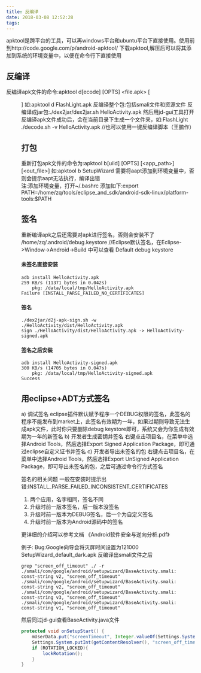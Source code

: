 ```yaml
---
title: 反编译
date: 2018-03-08 12:52:28
tags:
---
```

apktool是跨平台的工具，可以再windows平台和ubuntu平台下直接使用。使用前到http://code.google.com/p/android-apktool/ 下载apktool,解压后可以将其添加到系统的环境变量中，以便在命令行下直接使用

## 反编译
> 
反编译apk文件的命令:apktool d[ecode] [OPTS] <file.apk> [<dir>]			如:apktool d FlashLight.apk
反编译整个包:包括smali文件和资源文件
反编译成jar包:./dex2jar/dex2jar.sh HelloActivity.apk		然后用jd-gui工具打开
反编译apk文件成功后，会在当前目录下生成一个文件夹，如:FlashLight
./decode.sh -v HelloActivity.apk		//也可以使用一键反编译脚本（王鹏作）

## 打包
重新打包apk文件的命令为:apktool b[uild] [OPTS] [<app_path>] [<out_file>]		如:apktool b SetupWizard	
需要将aapt添加到环境变量中，否则会提示aapt无法执行，编译出错 	
注:添加环境变量，打开~/.bashrc 添加如下:export PATH=/home/zq/tools/eclipse_and_sdk/android-sdk-linux/platform-tools:$PATH

## 签名
重新编译apk之后还需要对apk进行签名，否则会安装不了
/home/zq/.android/debug.keystore			//Eclipse默认签名，在Eclipse->Window->Android->Build 中可以查看 Default debug keystore
#### 未签名直接安装
```
adb install HelloActivity.apk 
259 KB/s (11371 bytes in 0.042s)
    pkg: /data/local/tmp/HelloActivity.apk
Failure [INSTALL_PARSE_FAILED_NO_CERTIFICATES]
```

#### 签名
```
./dex2jar/d2j-apk-sign.sh -w ./HelloActivity/dist/HelloActivity.apk			
sign ./HelloActivity/dist/HelloActivity.apk -> HelloActivity-signed.apk
```

#### 签名之后安装
```
adb install HelloActivity-signed.apk 
300 KB/s (14705 bytes in 0.047s)
    pkg: /data/local/tmp/HelloActivity-signed.apk
Success
```

## 用eclipse+ADT方式签名
a) 调试签名
eclipse插件默认赋予程序一个DEBUG权限的签名，此签名的程序不能发布到market上，此签名有效期为一年，如果过期则导致无法生成apk文件，此时你只要删除debug keystore即可，系统又会为你生成有效期为一年的新签名
b) 开发者生成密钥并签名
右键点击项目名，在菜单中选择Android Tools，然后选择Export Signed Application Package，即可通过eclipse自定义证书并签名
c) 开发者导出未签名的包
右键点击项目名，在菜单中选择Android Tools，然后选择Export UnSigned Application Package，即可导出未签名的包，之后可通过命令行方式签名

> 
签名的相关问题
一般在安装时提示出错:INSTALL_PARSE_FAILED_INCONSISTENT_CERTIFICATES
1) 两个应用，名字相同，签名不同
2) 升级时前一版本签名，后一版本没签名
3) 升级时前一版本为DEBUG签名，后一个为自定义签名
4) 升级时前一版本为Android源码中的签名

更详细的介绍可以参考文档	《Android软件安全与逆向分析.pdf》

例子:
Bug:Google向导会将灭屏时间设置为121000
SetupWizard_default_dark.apk
反编译出smali文件之后

```
grep "screen_off_timeout" ./ -r
./smali/com/google/android/setupwizard/BaseActivity.smali:    const-string v2, "screen_off_timeout"
./smali/com/google/android/setupwizard/BaseActivity.smali:    const-string v2, "screen_off_timeout"
./smali/com/google/android/setupwizard/BaseActivity.smali:    const-string v3, "screen_off_timeout"
./smali/com/google/android/setupwizard/BaseActivity.smali:    const-string v1, "screen_off_timeout"
```

然后同过jd-gui查看BaseActivity.java文件
``` Java
protected void onSetupStart() {
	mUserData.put("screenTimeout", Integer.valueOf(Settings.System.getInt(getContentResolver(), "screen_off_timeout", 121000)));
	Settings.System.putInt(getContentResolver(), "screen_off_timeout", 121000);
	if (ROTATION_LOCKED){
		lockRotation();
	}
}
```